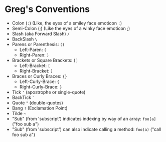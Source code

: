 # Greg's Conventions

* Colon (`:`) (Like, the eyes of a smiley face emoticon `:`)
* Semi-Colon (;) (Like the eyes of a winky face emoticon ;)
* Slash (aka Forward Slash) `/`
* BackSlash `\`
* Parens or Parenthesis: `()`
	* Left-Paren: `(`
	* Right-Paren: `)`
* Brackets or Square Brackets: `[]`
	* Left-Bracket: `[`
	* Right-Bracket: `]`
* Braces or Curly Braces: `{}`
	* Left-Curly-Brace: `{`
	* Right-Curly-Brace: `}`
* Tick `'` (apostrophe or single-quote)
* BackTick <code>`</code>
* Quote `"` (double-quotes)
* Bang `!` (Exclamation Point)
* Tilde `~`
* "Sub" (from 'subscript') indicates indexing by way of an array: `foo[a]` ("foo sub a")
* "Sub" (from 'subscript') can also indicate calling a method: `foo(a)` ("call foo sub a")

<!--stackedit_data:
eyJoaXN0b3J5IjpbMjEzNzIyMDQ5NSwzMDk3ODQwODcsMTA0MD
E2NDUzNSwxNTM3MDk3OTE5XX0=
-->
